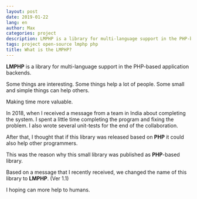 ```yaml
---
layout: post
date: 2019-01-22
lang: en
author: Max
categories: project
description: LMPHP is a library for multi-language support in the PHP-based application backends.
tags: project open-source lmphp php
title: What is the LMPHP?
---
```


**LMPHP** is a library for multi-language support in the PHP-based application backends.

Some things are interesting.
Some things help a lot of people.
Some small and simple things can help others.

Making time more valuable.

In 2018, when I received a message from a team in India about completing the system.
I spent a little time completing the program and fixing the problem.
I also wrote several unit-tests for the end of the collaboration.

After that, I thought that if this library was released based on **PHP** it could also help other programmers.

This was the reason why this small library was published as **PHP**-based library.

Based on a message that I recently received, we changed the name of this library to **LMPHP**. (Ver 1.1)

I hoping can more help to humans.
